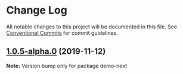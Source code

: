 # Change Log

All notable changes to this project will be documented in this file.
See [Conventional Commits](https://conventionalcommits.org) for commit guidelines.

## [1.0.5-alpha.0](https://github.com/tinacms/tinacms/compare/demo-next@1.0.3...demo-next@1.0.5-alpha.0) (2019-11-12)

**Note:** Version bump only for package demo-next
